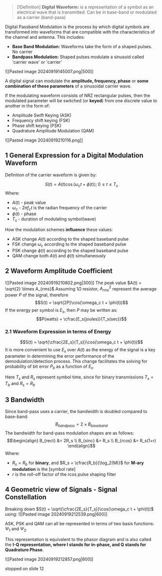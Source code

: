 > [!Definition]
> **Digital Waveform:** is a representation of a symbol as an electrical wave that is transmitted. Can be in base-band or modulated as a carrier (band-pass)

Digital Passband Modulation is the process by which digital symbols are transformed into waveforms that are compatible with the characteristics of the channel and antenna. This includes:

- **Base Band Modulation:** Waveforms take the form of a shaped pulses. No carrier
- **Bandpass Modulation:** Shaped pulses modulate a sinusoid called 'carrier wave' or 'carrier'

![[Pasted image 20240919145007.png|500]]

A digital signal can modulate the **amplitude, frequency, phase** or **some combination of these parameters** of a sinusoidal carrier wave.

If the modulating waveform consists of NRZ rectangular pulses, then the modulated parameter will be switched (or **keyed**) from one discrete value to another in the form of:
- Amplitude Swift Keying (ASK)
- Frequency shift keying (FSK)
- Phase shift keying (PSK)
- Quadrature Amplitude Modulation (QAM)

![[Pasted image 20240919210116.png]]


## 1 General Expression for a Digital Modulation Waveform

Definition of the carrier waveform is given by:

$$S(t) = A(t) \cos (\omega_c t + \phi(t)) ;\; 0 \leq t \leq T_s$$
Where:
- $A(t)$ - peak value
- $\omega_c$ - $2\pi f_c t$ is the radian frequency of the carrier
- $\phi(t)$ - phase
- $T_s$ - duration of modulating symbol(wave)

How the modulation schemes **influence** these values:
- ASK change $A(t)$ according to the shaped baseband pulse
- FSK change $\omega_c$ according to the shaped baseband pulse
- PSK change $\phi(t)$ according to the shaped baseband pulse
- QAM change both $A(t)$ and $\phi(t)$  simultaneously

## 2 Waveform Amplitude Coefficient
![[Pasted image 20240919210802.png|300]]
The peak value $A(t) = \sqrt{2} \times A_{rms}$
Assuming $1\Omega$ resistor, $A^2_{rms}$ represent the average power $P$ of the signal, therefore
$$S(t) = \sqrt{2P}\cos(\omega_c t + \phi(t))$$If the energy per symbol is $E_s$, then $P$ may be written as:
$$P(watts) = \cfrac{E_s(joules)}{T_s(sec)}$$
### 2.1 Waveform Expression in terms of Energy
$$S(t) = \sqrt{\cfrac{2E_s}{T_s}}\cos(\omega_c t + \phi(t))$$
It is more convenient to use $E_s$ over $A(t)$ as the energy of the signal is a key parameter in determining the error performance of the demodulation/detection process. This change facilitates the solving for probability of bit error $P_b$ as a function of $E_s$.

Here $T_s$ and $R_s$ represent symbol time, since for binary transmissions $T_s = T_b$ and $R_s = R_b$

## 3 Bandwidth
Since band-pass uses a carrier, the bandwidth is doubled compared to base-band:
$$B_{bandpass} = 2\times B_{baseband}$$
The bandwidth for band-pass modulation shapes are as follows:
$$\begin{align} 
B_{rect} &= 2R_s \\
B_{sinc} &= R_s \\
B_{rcos} &= R_s(1+r) 
\end{align}$$
Where:
- $R_s = R_b$ for **binary**, and $R_s = \cfrac{R_b}{\log_2(M)}$ for **M-ary modulation** is the [symbol rate]
- $r$ is the roll-off factor of the rcos pulse shaping filter


## 4 Geometric view of Signals - Signal Constellation
Breaking down $S(t) = \sqrt{\cfrac{2E_s}{T_s}}\cos(\omega_c t + \phi(t))$ using:
![[Pasted image 20240919212539.png|600]]

ASK, PSK and QAM can all be represented in terms of two basis functions: $\Psi_1$ and $\Psi_2$.

This representation is equivalent to the phasor diagram and is also called the **I-Q representation, where I stands for in-phase, and Q stands for Quadrature Phase**.

![[Pasted image 20240919212857.png|600]]

stopped on slide 12
